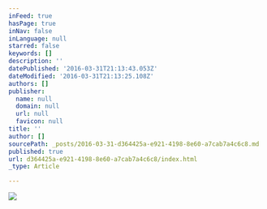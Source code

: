 ```yaml
---
inFeed: true
hasPage: true
inNav: false
inLanguage: null
starred: false
keywords: []
description: ''
datePublished: '2016-03-31T21:13:43.053Z'
dateModified: '2016-03-31T21:13:25.108Z'
authors: []
publisher:
  name: null
  domain: null
  url: null
  favicon: null
title: ''
author: []
sourcePath: _posts/2016-03-31-d364425a-e921-4198-8e60-a7cab7a4c6c8.md
published: true
url: d364425a-e921-4198-8e60-a7cab7a4c6c8/index.html
_type: Article

---
```

![](https://the-grid-user-content.s3-us-west-2.amazonaws.com/9d881e30-ba73-46e8-b4d3-5beff1530606.jpg)